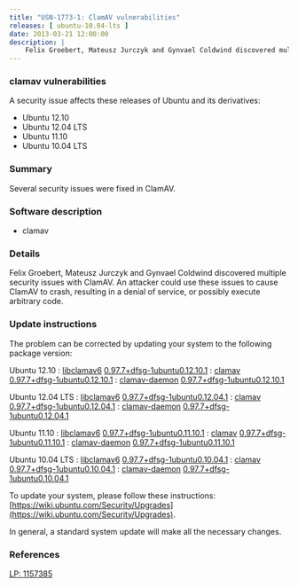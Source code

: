 ```yaml
---
title: "USN-1773-1: ClamAV vulnerabilities"
releases: [ ubuntu-10.04-lts ]
date: 2013-03-21 12:00:00
description: |
    Felix Groebert, Mateusz Jurczyk and Gynvael Coldwind discovered multiple security issues with ClamAV. An attacker could use these issues to cause ClamAV to crash, resulting in a denial of service, or possibly execute arbitrary code. 
--- 
```

 
### clamav vulnerabilities

A security issue affects these releases of Ubuntu and its derivatives:

* Ubuntu 12.10
* Ubuntu 12.04 LTS
* Ubuntu 11.10
* Ubuntu 10.04 LTS

### Summary

Several security issues were fixed in ClamAV. 

### Software description

* clamav 

### Details

Felix Groebert, Mateusz Jurczyk and Gynvael Coldwind discovered multiple security issues with ClamAV. An attacker could use these issues to cause ClamAV to crash, resulting in a denial of service, or possibly execute arbitrary code. 

### Update instructions

The problem can be corrected by updating your system to the following package version:

Ubuntu 12.10
 : [libclamav6](https://launchpad.net/ubuntu/+source/clamav) <span> [0.97.7+dfsg-1ubuntu0.12.10.1](https://launchpad.net/ubuntu/+source/clamav/0.97.7+dfsg-1ubuntu0.12.10.1) </span> 
 : [clamav](https://launchpad.net/ubuntu/+source/clamav) <span> [0.97.7+dfsg-1ubuntu0.12.10.1](https://launchpad.net/ubuntu/+source/clamav/0.97.7+dfsg-1ubuntu0.12.10.1) </span> 
 : [clamav-daemon](https://launchpad.net/ubuntu/+source/clamav) <span> [0.97.7+dfsg-1ubuntu0.12.10.1](https://launchpad.net/ubuntu/+source/clamav/0.97.7+dfsg-1ubuntu0.12.10.1) </span> 

Ubuntu 12.04 LTS
 : [libclamav6](https://launchpad.net/ubuntu/+source/clamav) <span> [0.97.7+dfsg-1ubuntu0.12.04.1](https://launchpad.net/ubuntu/+source/clamav/0.97.7+dfsg-1ubuntu0.12.04.1) </span> 
 : [clamav](https://launchpad.net/ubuntu/+source/clamav) <span> [0.97.7+dfsg-1ubuntu0.12.04.1](https://launchpad.net/ubuntu/+source/clamav/0.97.7+dfsg-1ubuntu0.12.04.1) </span> 
 : [clamav-daemon](https://launchpad.net/ubuntu/+source/clamav) <span> [0.97.7+dfsg-1ubuntu0.12.04.1](https://launchpad.net/ubuntu/+source/clamav/0.97.7+dfsg-1ubuntu0.12.04.1) </span> 

Ubuntu 11.10
 : [libclamav6](https://launchpad.net/ubuntu/+source/clamav) <span> [0.97.7+dfsg-1ubuntu0.11.10.1](https://launchpad.net/ubuntu/+source/clamav/0.97.7+dfsg-1ubuntu0.11.10.1) </span> 
 : [clamav](https://launchpad.net/ubuntu/+source/clamav) <span> [0.97.7+dfsg-1ubuntu0.11.10.1](https://launchpad.net/ubuntu/+source/clamav/0.97.7+dfsg-1ubuntu0.11.10.1) </span> 
 : [clamav-daemon](https://launchpad.net/ubuntu/+source/clamav) <span> [0.97.7+dfsg-1ubuntu0.11.10.1](https://launchpad.net/ubuntu/+source/clamav/0.97.7+dfsg-1ubuntu0.11.10.1) </span> 

Ubuntu 10.04 LTS
 : [libclamav6](https://launchpad.net/ubuntu/+source/clamav) <span> [0.97.7+dfsg-1ubuntu0.10.04.1](https://launchpad.net/ubuntu/+source/clamav/0.97.7+dfsg-1ubuntu0.10.04.1) </span> 
 : [clamav](https://launchpad.net/ubuntu/+source/clamav) <span> [0.97.7+dfsg-1ubuntu0.10.04.1](https://launchpad.net/ubuntu/+source/clamav/0.97.7+dfsg-1ubuntu0.10.04.1) </span> 
 : [clamav-daemon](https://launchpad.net/ubuntu/+source/clamav) <span> [0.97.7+dfsg-1ubuntu0.10.04.1](https://launchpad.net/ubuntu/+source/clamav/0.97.7+dfsg-1ubuntu0.10.04.1) </span> 

To update your system, please follow these instructions: [https://wiki.ubuntu.com/Security/Upgrades](https://wiki.ubuntu.com/Security/Upgrades).

In general, a standard system update will make all the necessary changes. 

### References

 [LP: 1157385](https://launchpad.net/bugs/1157385)
 
